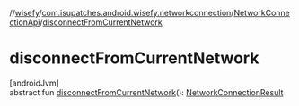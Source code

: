 //[wisefy](../../../index.md)/[com.isupatches.android.wisefy.networkconnection](../index.md)/[NetworkConnectionApi](index.md)/[disconnectFromCurrentNetwork](disconnect-from-current-network.md)

# disconnectFromCurrentNetwork

[androidJvm]\
abstract fun [disconnectFromCurrentNetwork](disconnect-from-current-network.md)(): [NetworkConnectionResult](../../com.isupatches.android.wisefy.networkconnection.entities/-network-connection-result/index.md)
